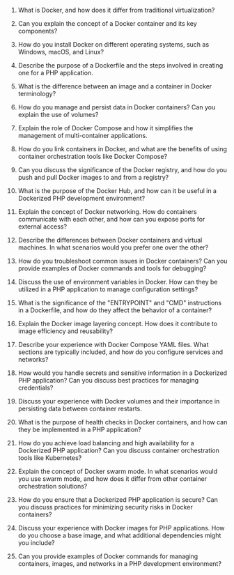 1. What is Docker, and how does it differ from traditional virtualization?

2. Can you explain the concept of a Docker container and its key components?

3. How do you install Docker on different operating systems, such as Windows, macOS, and Linux?

4. Describe the purpose of a Dockerfile and the steps involved in creating one for a PHP application.

5. What is the difference between an image and a container in Docker terminology?

6. How do you manage and persist data in Docker containers? Can you explain the use of volumes?

7. Explain the role of Docker Compose and how it simplifies the management of multi-container applications.

8. How do you link containers in Docker, and what are the benefits of using container orchestration tools like Docker Compose?

9. Can you discuss the significance of the Docker registry, and how do you push and pull Docker images to and from a registry?

10. What is the purpose of the Docker Hub, and how can it be useful in a Dockerized PHP development environment?

11. Explain the concept of Docker networking. How do containers communicate with each other, and how can you expose ports for external access?

12. Describe the differences between Docker containers and virtual machines. In what scenarios would you prefer one over the other?

13. How do you troubleshoot common issues in Docker containers? Can you provide examples of Docker commands and tools for debugging?

14. Discuss the use of environment variables in Docker. How can they be utilized in a PHP application to manage configuration settings?

15. What is the significance of the "ENTRYPOINT" and "CMD" instructions in a Dockerfile, and how do they affect the behavior of a container?

16. Explain the Docker image layering concept. How does it contribute to image efficiency and reusability?

17. Describe your experience with Docker Compose YAML files. What sections are typically included, and how do you configure services and networks?

18. How would you handle secrets and sensitive information in a Dockerized PHP application? Can you discuss best practices for managing credentials?

19. Discuss your experience with Docker volumes and their importance in persisting data between container restarts.

20. What is the purpose of health checks in Docker containers, and how can they be implemented in a PHP application?

21. How do you achieve load balancing and high availability for a Dockerized PHP application? Can you discuss container orchestration tools like Kubernetes?

22. Explain the concept of Docker swarm mode. In what scenarios would you use swarm mode, and how does it differ from other container orchestration solutions?

23. How do you ensure that a Dockerized PHP application is secure? Can you discuss practices for minimizing security risks in Docker containers?

24. Discuss your experience with Docker images for PHP applications. How do you choose a base image, and what additional dependencies might you include?

25. Can you provide examples of Docker commands for managing containers, images, and networks in a PHP development environment?